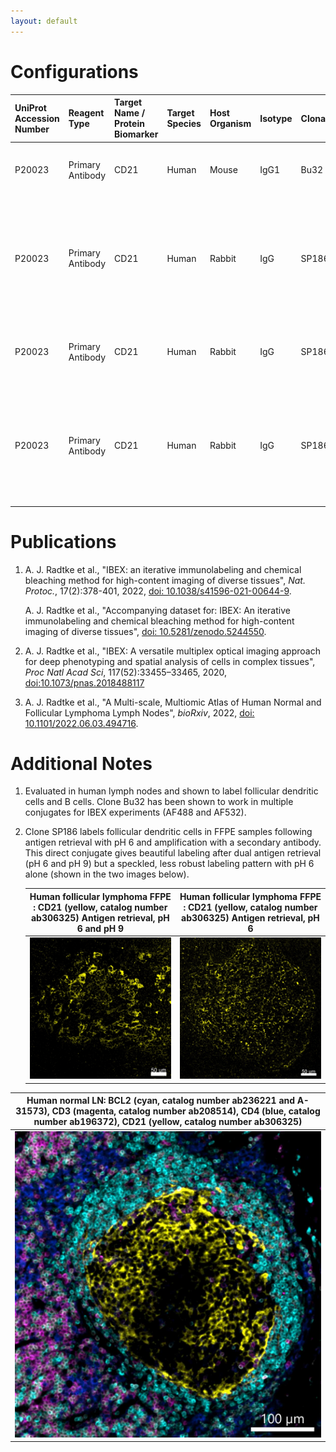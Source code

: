 ```yaml
---
layout: default
---
```


# Configurations

| UniProt Accession Number   | Reagent Type     | Target Name / Protein Biomarker   | Target Species   | Host Organism   | Isotype   | Clonality   | Vendor    | Catalog Number   | Conjugate   | RRID       | Availability   | Method         | Tissue Preservation               | Target Tissue   | Tissue State   | Detergent         | Antigen Retrieval Conditions                                                               | Dye Inactivation Conditions   | Recommend   | Agree                                                        | Disagree   | Contributor         | Notes       |
|:---------------------------|:-----------------|:----------------------------------|:-----------------|:----------------|:----------|:------------|:----------|:-----------------|:------------|:-----------|:---------------|:---------------|:----------------------------------|:----------------|:---------------|:------------------|:-------------------------------------------------------------------------------------------|:------------------------------|:------------|:-------------------------------------------------------------|:-----------|:--------------------|:------------|
| P20023                     | Primary Antibody | CD21                              | Human            | Mouse           | IgG1      | Bu32        | BioLegend | 354903           | PE          | AB_2561406 | Stock          | IBEX2D Manual  | 1:4 Cytofix/Cytoperm Fixed Frozen | Lymph Node      | NA             | 0.3% Triton-X-100 | NA                                                                                         | 1 mg/ml LiBH4 15 minutes      | Yes         | [0000-0003-4379-8967](https://orcid.org/0000-0003-4379-8967) [[2](#publications), [1](#publications)] | NA         | [0000-0003-4379-8967](https://orcid.org/0000-0003-4379-8967) | [1](#notes) |
| P20023                     | Primary Antibody | CD21                              | Human            | Rabbit          | IgG       | SP186       | Abcam     | ab306325         | PE          | NA         | Stock          | Cell DIVE-IBEX | FFPE                              | Lymph Node          | Follicular Lymphoma         | 0.3% Triton-X-100 | pH 6 for 30 minutes ER1 (AR9961) and pH 9 for 30 minutes ER2 (AR9640) using the Leica Bond | 1 mg/ml LiBH4 15 minutes      | Yes         | [0000-0003-4379-8967](https://orcid.org/0000-0003-4379-8967)                                          | NA         | [0000-0003-4379-8967](https://orcid.org/0000-0003-4379-8967) | [2](#notes) |
| P20023                     | Primary Antibody | CD21                              | Human            | Rabbit          | IgG       | SP186       | Abcam     | ab306325         | PE          | NA         | Stock          | Cell DIVE-IBEX | FFPE                              | Lymph Node       | Follicular Lymphoma       | 0.3% Triton-X-100 | pH 6 for 30 minutes ER1 (AR9961) using the Leica Bond                                      | 1 mg/ml LiBH4 15 minutes      | No          | [0000-0003-4379-8967](https://orcid.org/0000-0003-4379-8967)                                          | NA         | [0000-0003-4379-8967](https://orcid.org/0000-0003-4379-8967) | [2](#notes) |
| P20023                     | Primary Antibody | CD21                              | Human            | Rabbit          | IgG       | SP186       | Abcam    | ab306325         | PE          | NA     | Stock          | Cell DIVE-IBEX | FFPE                  | Lymph Node      | NA             | 0.3% Triton-X-100 | pH 6 for 30 minutes ER1 (AR9961) and pH 9 for 30 minutes ER2 (AR9640) using the Leica Bond | 1 mg/ml LiBH4 15 minutes      | Yes         | [0000-0003-4379-8967](https://orcid.org/0000-0003-4379-8967) [[3](#publications)] | NA         | [0000-0003-4379-8967](https://orcid.org/0000-0003-4379-8967) |         |

# Publications

<a name="publications"></a>
1. A. J. Radtke et al., "IBEX: an iterative immunolabeling and chemical bleaching
 method for high-content imaging of diverse tissues", *Nat. Protoc.*, 17(2):378-401, 2022, [doi: 10.1038/s41596-021-00644-9](https://doi.org/10.1038/s41596-021-00644-9).

    A. J. Radtke et al., "Accompanying dataset for: IBEX: An iterative immunolabeling and chemical bleaching method for high-content imaging of diverse tissues", [doi: 10.5281/zenodo.5244550](https://doi.org/10.5281/zenodo.5244551).

2. A. J. Radtke et al., "IBEX: A versatile multiplex optical imaging approach for deep phenotyping and spatial analysis of cells in complex tissues", *Proc Natl Acad Sci*, 117(52):33455–33465, 2020, [doi:10.1073/pnas.2018488117](https://doi.org/10.1073/pnas.2018488117)

3. A. J. Radtke et al., "A Multi-scale, Multiomic Atlas of Human Normal and Follicular Lymphoma Lymph Nodes", *bioRxiv*, 2022, [doi: 10.1101/2022.06.03.494716](https://doi.org/10.1101/2022.06.03.494716).

# Additional Notes

<a name="notes"></a>
1. Evaluated in human lymph nodes and shown to label follicular dendritic cells and B cells. Clone Bu32 has been shown to work in multiple conjugates for IBEX experiments (AF488 and AF532).
2. Clone SP186 labels follicular dendritic cells in FFPE samples following antigen retrieval with pH 6 and amplification with a secondary antibody. This direct conjugate gives beautiful labeling after dual antigen retrieval (pH 6 and pH 9) but a speckled, less robust labeling pattern with pH 6 alone (shown in the two images below).

    | Human follicular lymphoma FFPE : CD21 (yellow, catalog number ab306325) Antigen retrieval, pH 6 and pH 9  |  Human follicular lymphoma FFPE : CD21 (yellow, catalog number ab306325) Antigen retrieval, pH 6 |
    |:-------:|:-------:|
    | ![CD21 PE FL pH6and9](CD21_PE_FL_pH6and9.jpg) |  ![CD21 PE FL pH6](CD21_PE_FL_pH6.jpg) |



| Human normal LN: BCL2 (cyan, catalog number ab236221 and A-31573), CD3 (magenta, catalog number ab208514), CD4 (blue, catalog number ab196372), CD21 (yellow, catalog number ab306325) |
|:-------:|
| ![](../BCL2_Unconjugated/Human_normal_LN_BCL2_ab236221_CD3_ab208514_CD4_ab196372_CD21_ab306325.jpg) |

